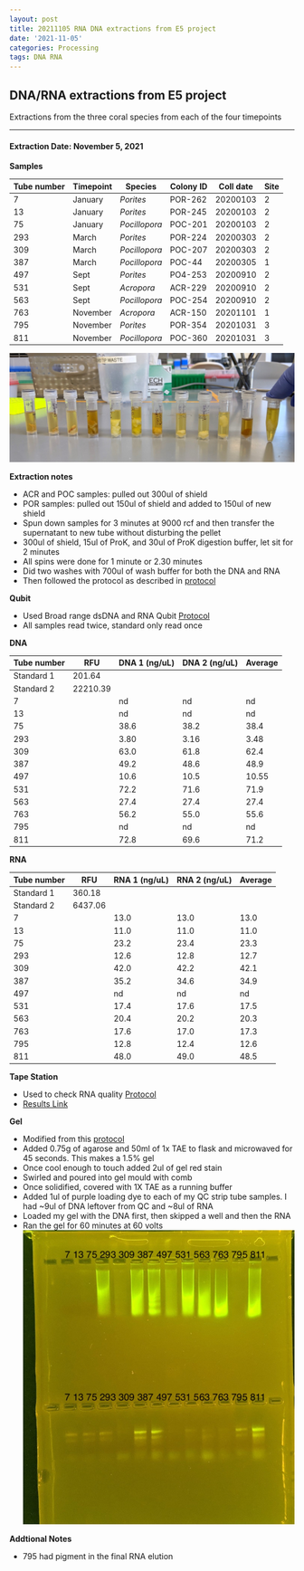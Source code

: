 ```yaml
---
layout: post
title: 20211105 RNA DNA extractions from E5 project
date: '2021-11-05'
categories: Processing
tags: DNA RNA
---
```


## DNA/RNA extractions from E5 project

Extractions from the three coral species from each of the four timepoints

---

#### Extraction Date: November 5, 2021 

**Samples**

| Tube number 	| Timepoint	   	| Species	    | Colony ID 	| Coll date		| Site       	|
|-------------	|------------	|-------------	|-------------	|-------------	|-------------	|
| 7		 		| January	 	| *Porites*		| POR-262      	| 20200103   	| 2				|
| 13			| January	 	| *Porites*		| POR-245	    | 20200103		| 2				|
| 75		 	| January	  	| *Pocillopora*	| POC-201    	| 20200103  	| 2				|
| 293		 	| March		 	| *Porites*		| POR-224    	| 20200303   	| 2				|
| 309			| March 		| *Pocillopora*	| POC-207	    | 20200303		| 2				|
| 387		 	| March	  		| *Pocillopora*	| POC-44    	| 20200305  	| 1				|
| 497		 	| Sept		 	| *Porites*		| PO4-253     	| 20200910   	| 2				|
| 531			| Sept	 		| *Acropora*	| ACR-229	    | 20200910		| 2				|
| 563		 	| Sept		  	| *Pocillopora*	| POC-254    	| 20200910  	| 2				|
| 763		 	| November	 	| *Acropora*	| ACR-150	   	| 20201101   	| 1				|
| 795			| November	 	| *Porites*		| POR-354	    | 20201031		| 3				|
| 811		 	| November	  	| *Pocillopora*	| POC-360    	| 20201031  	| 3				|


![20211105_samples.jpg](https://github.com/Kterpis/Putnam_Lab_Notebook/blob/master/images/samples/20211105_samples.jpg?raw=true)


**Extraction notes**
 - ACR and POC samples: pulled out 300ul of shield
 - POR samples: pulled out 150ul of shield and added to 150ul of new shield 
 - Spun down samples for 3 minutes at 9000 rcf and then transfer the supernatant to new tube without disturbing the pellet
 - 300ul of shield, 15ul of ProK, and 30ul of ProK digestion buffer, let sit for 2 minutes
 - All spins were done for 1 minute or 2.30 minutes
 - Did two washes with 700ul of wash buffer for both the DNA and RNA
 - Then followed the protocol as described in [protocol](https://github.com/emmastrand/EmmaStrand_Notebook/blob/master/_posts/2019-05-31-Zymo-Duet-RNA-DNA-Extraction-Protocol.md)


**Qubit**
 - Used Broad range dsDNA and RNA Qubit [Protocol](https://meschedl.github.io/MESPutnam_Open_Lab_Notebook/Qubit-Protocol/)
 - All samples read twice, standard only read once
 
**DNA**

| Tube number 	| RFU		   	| DNA 1 (ng/uL) | DNA 2 (ng/uL) | Average     	|
|-------------	|------------	|-------------	|-------------	|-------------	|
| Standard 1  	| 201.64	 	| 		      	| 		      	|	         	|
| Standard 2 	| 22210.39	 	| 		    	| 		    	| 	        	|
| 7			 	|		     	| nd	     	| nd	     	| nd        	|
| 13		 	| 			   	| nd	  	    | nd        	| nd			|
| 75		  	|		     	| 38.6 	      	| 38.2        	| 38.4       	|
| 293		 	| 			   	| 3.80        	| 3.16        	| 3.48     		|
| 309		  	|		     	| 63.0      	| 61.8         	| 62.4        	|
| 387		 	| 			   	| 49.2      	| 48.6	      	| 48.9       	|
| 497		  	|		     	| 10.6       	| 10.5        	| 10.55       	|
| 531		 	| 			   	| 72.2       	| 71.6         	| 71.9      	|
| 563		  	|		     	| 27.4  	    | 27.4         	| 27.4        	|
| 763		 	| 			   	| 56.2        	| 55.0        	| 55.6        	|
| 795		  	|		     	| nd	      	| nd	      	| nd	       	|
| 811		 	| 			   	| 72.8       	| 69.6         	| 71.2       	|


**RNA**


| Tube number 	| RFU		   	| RNA 1 (ng/uL) | RNA 2 (ng/uL) | Average     	|
|-------------	|------------	|-------------	|-------------	|-------------	|
| Standard 1  	| 360.18	 	| 		      	| 		      	|	         	|
| Standard 2 	| 6437.06	 	| 		    	| 		    	| 	        	|
| 7			 	|		     	| 13.0	     	| 13.0	     	| 13.0        	|
| 13		 	| 			   	| 11.0  	    | 11.0        	| 11.0			|
| 75		  	|		     	| 23.2 	      	| 23.4        	| 23.3       	|
| 293		 	| 			   	| 12.6       	| 12.8       	| 12.7     		|
| 309		  	|		     	| 42.0      	| 42.2         	| 42.1        	|
| 387		 	| 			   	| 35.2      	| 34.6	      	| 34.9       	|
| 497		  	|		     	| nd	       	| nd        	| nd	       	|
| 531		 	| 			   	| 17.4       	| 17.6         	| 17.5      	|
| 563		  	|		     	| 20.4  	    | 20.2         	| 20.3        	|
| 763		 	| 			   	| 17.6        	| 17.0        	| 17.3        	|
| 795		  	|		     	| 12.8      	| 12.4      	| 12.6       	|
| 811		 	| 			   	| 48.0       	| 49.0         	| 48.5       	|



**Tape Station**
 - Used to check RNA quality [Protocol](https://meschedl.github.io/MESPutnam_Open_Lab_Notebook/RNA-TapeStation-Protocol/)
 - [Results Link](https://github.com/Kterpis/Putnam_Lab_Notebook/blob/deb952948525464ee7031dde40fcb0d2943ccf41/images/tape_station/2021-11-05%20-%2014.05.58.pdf)

**Gel**
 - Modified from this [protocol](https://meschedl.github.io/MESPutnam_Open_Lab_Notebook/Gel-Protocol/)
 - Added 0.75g of agarose and 50ml of 1x TAE to flask and microwaved for 45 seconds. This makes a 1.5% gel
 - Once cool enough to touch added 2ul of gel red stain
 - Swirled and poured into gel mould with comb
 - Once solidified, covered with 1X TAE as a running buffer
 - Added 1ul of purple loading dye to each of my QC strip tube samples. I had ~9ul of DNA leftover from QC and ~8ul of RNA
 - Loaded my gel with the DNA first, then skipped a well and then the RNA
 - Ran the gel for 60 minutes at 60 volts
 ![20211105_gel.jpg](https://github.com/Kterpis/Putnam_Lab_Notebook/blob/master/images/gels/20211105_gel.jpg?raw=true)
 
 **Addtional Notes**
  - 795 had pigment in the final RNA elution
